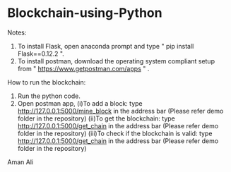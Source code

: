 # Blockchain-using-Python

Notes:
1) To install Flask, open anaconda prompt and type " pip install Flask==0.12.2 ".
2) To install postman, download the operating system compliant setup from " https://www.getpostman.com/apps " .

How to run the blockchain:
1) Run the python code.
2) Open postman app, 
    (i)To add a block: type http://127.0.0.1:5000/mine_block in the address bar (Please refer demo folder in the repository)
    (ii)To get the blockchain: type http://127.0.0.1:5000/get_chain in the address bar (Please refer demo folder in the repository)
    (iii)To check if the blockchain is valid: type http://127.0.0.1:5000/get_chain in the address bar (Please refer demo folder in the
                                              repository)
                                              
Aman Ali
